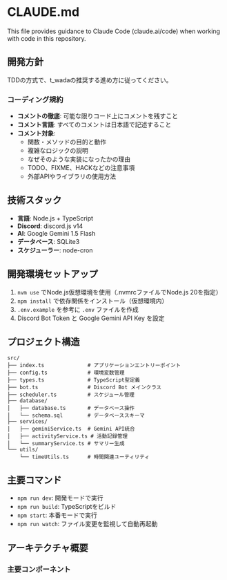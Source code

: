 # CLAUDE.md

This file provides guidance to Claude Code (claude.ai/code) when working with code in this repository.

## 開発方針
TDDの方式で、t_wadaの推奨する進め方に従ってください。

### コーディング規約
- **コメントの徹底**: 可能な限りコード上にコメントを残すこと
- **コメント言語**: すべてのコメントは日本語で記述すること
- **コメント対象**:
  - 関数・メソッドの目的と動作
  - 複雑なロジックの説明
  - なぜそのような実装になったかの理由
  - TODO、FIXME、HACKなどの注意事項
  - 外部APIやライブラリの使用方法

## 技術スタック
- **言語**: Node.js + TypeScript
- **Discord**: discord.js v14
- **AI**: Google Gemini 1.5 Flash
- **データベース**: SQLite3
- **スケジューラー**: node-cron

## 開発環境セットアップ
1. `nvm use` でNode.js仮想環境を使用（.nvmrcファイルでNode.js 20を指定）
2. `npm install` で依存関係をインストール（仮想環境内）
3. `.env.example` を参考に `.env` ファイルを作成
4. Discord Bot Token と Google Gemini API Key を設定

## プロジェクト構造
```
src/
├── index.ts              # アプリケーションエントリーポイント
├── config.ts             # 環境変数管理
├── types.ts              # TypeScript型定義
├── bot.ts                # Discord Bot メインクラス
├── scheduler.ts          # スケジュール管理
├── database/
│   ├── database.ts       # データベース操作
│   └── schema.sql        # データベーススキーマ
├── services/
│   ├── geminiService.ts  # Gemini API統合
│   ├── activityService.ts # 活動記録管理
│   └── summaryService.ts # サマリー生成
└── utils/
    └── timeUtils.ts      # 時間関連ユーティリティ
```

## 主要コマンド
- `npm run dev`: 開発モードで実行
- `npm run build`: TypeScriptをビルド
- `npm start`: 本番モードで実行
- `npm run watch`: ファイル変更を監視して自動再起動


## アーキテクチャ概要


### 主要コンポーネント

